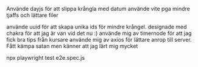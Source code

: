 Använde dayjs för att slippa krångla med datum använde vite pga mindre tjaffs och lättare filer 

använde uuid för att skapa unika ids för mindre krångel.
 designade med chakra för att jag är van vid det nu :)
  använde mig av timernode för att jag fick bra tips från kursare 
  använde mig av axios för lättare anrop till server. 
  Fått kämpa satan men känner att jag lärt mig mycket


  npx playwright test e2e.spec.js
  